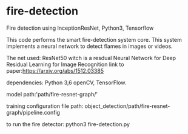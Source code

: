 # fire-detection
Fire detection using InceptionResNet, Python3, Tensorflow


This code performs the smart fire-detection system core.
This system implements a neural network to detect flames in images or videos.

The net used: ResNet50 witch is a resdual Neural Network for Deep Residual Learning for Image Recognition
link to paper:https://arxiv.org/abs/1512.03385

dependencies: Python 3,6
              openCV, 
              TensorFlow.

model path:'path/fire-resnet-graph/'

training configuration file path: object_detection/path/fire-resnet-graph/pipeline.config


to run the fire detector:
python3 fire-detection.py
